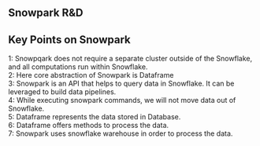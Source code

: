 ## Snowpark R&D

## Key Points on Snowpark 

1: Snowpqark does not require a separate cluster outside of the  Snowflake,  and all computations run within Snowflake.\
2: Here core abstraction of Snowpark is Dataframe\
3: Snowpark is an API that helps to query data in Snowflake. It can be leveraged to build data pipelines.\
4: While executing snowpark commands, we will not move data out of Snowflake. \
5: Dataframe represents the data stored in Database.\
6: Dataframe offers methods to process the data.\
7: Snowpark uses snowflake warehouse in order to process the data.



